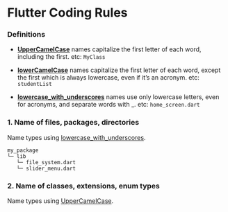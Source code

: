 
# Flutter Coding Rules

### Definitions
- <u>**UpperCamelCase**</u> names capitalize the first letter of each word, including the first. etc: `MyClass`

- <u>**lowerCamelCase**</u> names capitalize the first letter of each word, except the first which is always lowercase, even if it’s an acronym. etc: `studentList`

- <u>**lowercase_with_underscores**</u> names use only lowercase letters, even for acronyms, and separate words with _. etc: `home_screen.dart`


### 1. Name of files, packages, directories

Name types using [lowercase_with_underscores](#definitions).
```
my_package
└─ lib
   └─ file_system.dart
   └─ slider_menu.dart
```

### 2. Name of classes, extensions, enum types

Name types using [UpperCamelCase](#definitions).

